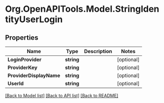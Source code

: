 # Org.OpenAPITools.Model.StringIdentityUserLogin
## Properties

Name | Type | Description | Notes
------------ | ------------- | ------------- | -------------
**LoginProvider** | **string** |  | [optional] 
**ProviderKey** | **string** |  | [optional] 
**ProviderDisplayName** | **string** |  | [optional] 
**UserId** | **string** |  | [optional] 

[[Back to Model list]](../README.md#documentation-for-models) [[Back to API list]](../README.md#documentation-for-api-endpoints) [[Back to README]](../README.md)

